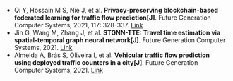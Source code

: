 * Qi Y, Hossain M S, Nie J, et al. <b>Privacy-preserving blockchain-based federated learning for traffic flow prediction[J]</b>. Future Generation Computer Systems, 2021, 117: 328-337. [Link](https://www.sciencedirect.com/science/article/pii/S0167739X2033065X)
* Jin G, Wang M, Zhang J, et al. <b>STGNN-TTE: Travel time estimation via spatial-temporal graph neural network[J]</b>. Future Generation Computer Systems, 2021. [Link](https://www.sciencedirect.com/science/article/pii/S0167739X21002740)
* Almeida A, Brás S, Oliveira I, et al. <b>Vehicular traffic flow prediction using deployed traffic counters in a city[J]</b>. Future Generation Computer Systems, 2021. [Link](https://www.sciencedirect.com/science/article/pii/S0167739X21004180)
